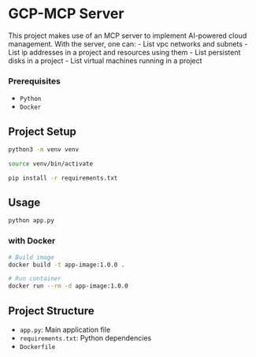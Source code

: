 # GCP-MCP Server

This project makes use of an MCP server to implement AI-powered cloud management. With the server, one can: - List vpc networks and subnets - List ip addresses in a project and resources using them - List persistent disks in a project - List virtual machines running in a project

### Prerequisites

 - `Python`
 - `Docker`

## Project Setup

```bash
python3 -m venv venv
```

```bash
source venv/bin/activate
```

```bash
pip install -r requirements.txt
```

## Usage

```bash
python app.py
```

### with Docker

```bash
# Build image
docker build -t app-image:1.0.0 .
```

```bash
# Run container
docker run --rm -d app-image:1.0.0
```

## Project Structure

- `app.py`: Main application file
- `requirements.txt`: Python dependencies
- `Dockerfile`

